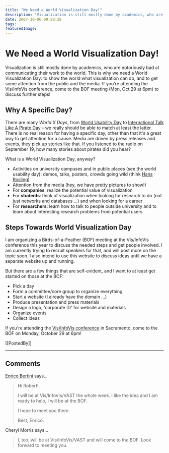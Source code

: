 ```yaml
---
title: "We Need a World Visualization Day!"
description: "Visualization is still mostly done by academics, who are notoriously bad at communicating their work to the world. This is why we need a World Visualization Day: to show the world what visualization can do, and to get some attention from the public and the media. If you're attending the Vis/InfoVis conference, come to the BOF meeting (Mon, Oct 29 at 6pm) to discuss further steps!"
date: 2007-10-06 09:20:28
tags: 
featuredImage: 
---
```


# We Need a World Visualization Day!

Visualization is still mostly done by academics, who are notoriously bad at communicating their work to the world. This is why we need a World Visualization Day: to show the world what visualization can do, and to get some attention from the public and the media. If you're attending the Vis/InfoVis conference, come to the BOF meeting (Mon, Oct 29 at 6pm) to discuss further steps!

## Why A Specific Day?

There are many <em>World X Days</em>, from <a href="http://www.worldusabilityday.org/">World Usability Day</a> to <a href="http://www.talklikeapirate.com/">International Talk Like A Pirate Day</a> – we really should be able to match at least the latter. There is no real reason for having a specific day, other than that it's a great way to get attention for a cause. Media are driven by press releases and events, they pick up stories like that. If you listened to the radio on September 19, how many stories about pirates did you hear?

What is a World Visualization Day, anyway?
<ul>
	<li>Activities on university campuses and in public places (see the world usability day): demos, talks, posters, crowds going wild (think <a href="http://video.google.com/videoplay?docid=2670820702819322251">Hans Rosling</a>)</li>
	<li>Attention from the media (hey, we have pretty pictures to show!)</li>
	<li>For <strong>companies</strong>: realize the potential value of visualization</li>
	<li>For <strong>students</strong>: think of visualization when looking for research to do (not just networks and databases ...) and when looking for a career</li>
	<li>For <strong>researchers</strong>: learn how to talk to people outside university and to learn about interesting research problems from potential users</li>
</ul>

## Steps Towards World Visualization Day

I am organizing a Birds-of-a-Feather (BOF) meeting at the Vis/InfoVis conference this year to discuss the needed steps and get people involved. I am currently trying to recruit speakers for that, and will post more on the topic soon. I also intend to use this website to discuss ideas until we have a separate website up and running.

But there are a few things that are self-evident, and I want to at least get started on those at the BOF:
<ul>
	<li>Pick a day</li>
	<li>Form a committee/core group to organize everything</li>
	<li>Start a website (I already have the domain ...)</li>
	<li>Produce presentation and press materials</li>
	<li>Design a logo, 'corporate ID' for website and materials</li>
	<li>Organize events</li>
	<li>Collect ideas</li>
</ul>
If you're attending the <a href="http://vis.computer.org/vis2007/">Vis/InfoVis conference</a> in Sacramento, come to the BOF on Monday, October 29 at 6pm!

[[PostedBy]]

<aside class="comments">

---
## Comments

<a href="http://diuf.unifr.ch/people/bertinie/visuale/" rel="nofollow noopener" target="_blank">Enrico Bertini</a> says…
>	Hi Robert!
>	
>	I will be at Vis/InfoVis/VAST the whole week. I like the idea and I am ready to help, I will be at the BOF.
>	
>	I hope to meet you there.
>	
>	Best,
>	Enrico.

Cheryl Morris says…
>	I, too, will be at Vis/InfoVis/VAST and will come to the BOF. Look forward to meeting you.

</aside>

